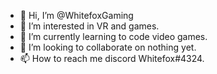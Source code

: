 - 👋 Hi, I’m @WhitefoxGaming
- 👀 I’m interested in VR and games.
- 🌱 I’m currently learning to code video games.
- 💞️ I’m looking to collaborate on nothing yet.
- 📫 How to reach me discord Whitefox#4324.

<!---
WhitefoxGaming/WhitefoxGaming is a ✨ special ✨ repository because its `README.md` (this file) appears on your GitHub profile.
You can click the Preview link to take a look at your changes.
--->
